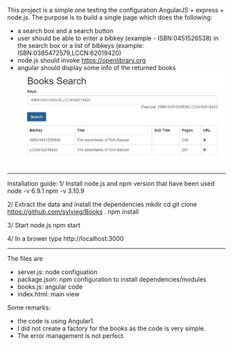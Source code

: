 This project is a simple one testing the configuration AngularJS + express + node.js.
The purpose is to build a single page which does the following:
* a search box and a search button
* user should be able to enter a bibkey (example - ISBN:0451526538) in the search box or a list of bibkeys (example: ISBN:0385472579,LCCN:62019420)
* node.js should invoke https://openlibrary.org 
* angular should display some info of the returned books
![Screen shot](https://github.com/sylvieg/Books/blob/master/capture.jpg) 
----------------------------
Installation guide: 
1/ Install node.js and npm
version that have been used
node -v 6.9.1
npm -v 3.10.9

2/ Extract the data and install the dependencies
mkdir <Projetcb>
cd <Projectcb>
git clone https://github.com/sylvieg/Books .
npm install

3/ Start node.js
npm start

4/ In a brower type http://localhost:3000

----------------------------
The files are
* server.js: node configuation
* package.json: npm configuration to install dependencies/modules
* books.js: angular code
* index.html: main view

Some remarks:
* the code is using Angular1.
* I did not create a factory for the books as the code is very simple.
* The error management is not perfect.
